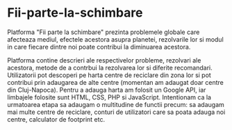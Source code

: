 # Fii-parte-la-schimbare
Platforma "Fii parte la schimbare" prezinta problemele globale care afecteaza mediul, efectele acestora asupra planetei, rezolvarile lor si modul in care fiecare dintre noi poate contribui la diminuarea acestora.

Platforma contine descrieri ale respectivelor probleme, rezolvari ale acestora, metode de a contrbui la rezolvarea lor si diferite recomandari.
Utilizatorii pot descoperi pe harta centre de reciclare din zona lor si pot contribui prin adaugarea de alte centre (momentan am adaugat doar centre din Cluj-Napoca).
Pentru a adauga harta am folosit un Google API, iar limbajele folosite sunt HTML, CSS, PHP si JavaScript. 
Intentionam ca la urmatoarea etapa sa adaugam o multitudine de functii precum: sa adaugam mai multe centre de reciclare, conturi de utilizatori care sa poata adauga noi centre, calculator de footprint etc.
